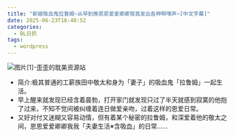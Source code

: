 ```yaml
---
title: "新娘吸血鬼拉鲁姆~从早到晚恩恩爱爱卿卿我我发出各种啊嘿声~[中文字幕]"
date: 2025-06-23T16:40:52
categories:
  - BL日抓
tags:
  - wordpress
---
```


![图片[1]-歪歪的耽美资源站](/images/%e6%96%b0%e5%a8%98%e5%90%b8%e8%a1%80%e9%ac%bc%e6%8b%89%e9%b2%81%e5%a7%86%e4%bb%8e%e6%97%a9%e5%88%b0%e6%99%9a%e6%81%a9%e6%81%a9%e7%88%b1%e7%88%b1%e5%8d%bf%e5%8d%bf%e6%88%91%e6%88%91%e5%8f%91%e5%87%ba-0.jpg)

*   简介:极其普通的工薪族田中敬太和身为「妻子」的吸血鬼「拉鲁姆」一起生活。
*   早上醒来就发现已经含着晨勃，打开家门就发现只过了半天就感到寂寞的他抱了过来，不知不觉间被纠缠着连日做爱亲吻，过着这样的恩爱日常。
*   又好对付又迷糊又容易动情，但有着某个秘密的拉鲁姆，和深爱着他的敬太之间，恩恩爱爱卿卿我我「夫妻生活※含吸血」的日常……
